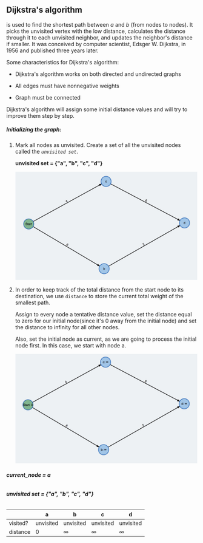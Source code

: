 <!--title={Dijkstra's Algorithm}-->

<!--badges={Algorithms:10}-->

<!--concepts={Dijkstra'sAlgorithm}-->

## Dijkstra's algorithm 

 is used to find the shortest path between *a* and *b* (from nodes to nodes). It picks the unvisited vertex with the low distance, calculates the distance through it to each unvisited neighbor, and updates the neighbor's distance if smaller. It was conceived by computer scientist, Edsger W. Dijkstra, in 1956 and published three years later.

Some characteristics for Dijkstra's algorithm:

- Dijkstra's algorithm works on both directed and undirected graphs

- All edges must have nonnegative weights

- Graph must be connected 

Dijkstra's algorithm will assign some initial distance values and will try to improve them step by step.

##### Initializing the graph:

1. Mark all nodes as unvisited. Create a set of all the unvisited nodes called the *`unvisited set`*.

    **unvisited set = {"a", "b", "c", "d"}**

   ![](../images/6a.jpg)

2. In order to keep track of the total distance from the start node to its destination, we use `distance` to store the current total weight of the smallest path. 

   Assign to every node a tentative distance value, set the distance equal to zero for our initial node(since it's 0  away from the initial node) and  set the distance to infinity for all other nodes. 
   
   Also, set the initial node as current, as we are going to process the initial node first. In this case, we start with node a.
   
   ![](../images/6b.jpg) 

###### **current_node = a**

###### **unvisited set = {"a", "b", "c", "d"}**

|          | a         | b         | c         | d         |
| -------- | --------- | --------- | --------- | --------- |
| visited? | unvisited | unvisited | unvisited | unvisited |
| distance | 0         | ∞         | ∞         | ∞         |


